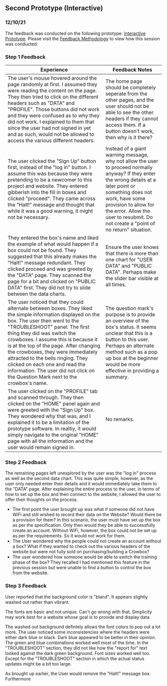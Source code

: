 ## Second Prototype (Interactive)
### 12/10/21

The feedback was conducted on the following prototype: [Interactive Prototype](https://github.com/iamastic/CrowBox2.0/blob/main/Project%20Documentation/Ideation/The%20Website/Second%20Prototype%20(Interactive).md#screen-1). Please visit the [Feedback Methodology](https://github.com/iamastic/CrowBox2.0/blob/main/Project%20Documentation/Feedback/Second/Feedback%20Methodology.md) to view how this session was conducted. 

### Step 1 Feedback 

| Experience                                                                                                                                                                                                                                                                                                                                                                                                                                                                                 | Feedback Notes                                                                                                                                                                                                                                                                              |
|--------------------------------------------------------------------------------------------------------------------------------------------------------------------------------------------------------------------------------------------------------------------------------------------------------------------------------------------------------------------------------------------------------------------------------------------------------------------------------------------|---------------------------------------------------------------------------------------------------------------------------------------------------------------------------------------------------------------------------------------------------------------------------------------------|
| The user's mouse hovered around the page randomly at first. I assumed they were reading the content on the page. They then tried to click on the different headers such as "DATA" and "PROFILE". Those buttons did not work and they were confused as to why they did not work. I explained to them that since the user had not signed in yet and as such, would not be allowed to access the various different headers.                                                                   | The home page should be completely seperate from the other pages, and the user should not be able to see the other headers if they cannot access them. If a button doesn't work, then why is it there?                                                                                      |
| The user clicked the "Sign Up" button first, instead of the "log in" button. I assume this was because they were pretending to be a newcomer to this project and website. They entered gibberish into the fill in boxes and clicked "proceed". They came across the "Halt!" message and thought that while it was a good warning, it might not be necessary.                                                                                                                               | Instead of a giant warning message, why not allow the user to proceed normally anyway? If they enter the wrong details at a later point or something does not work, have some provision to allow for the error. Allow the user to resubmit. Do not create a "point of no return" situation. |
| They entered the box's name and liked the example of what would happen if a box could not be found. They suggested that this already makes the "Halt!" message redundant. They clicked proceed and was greeted by the "DATA" page. They scanned the page for a bit and clicked on "PUBLIC DATA" first. They did not try to slide between the data charts.                                                                                                                                  | Ensure the user knows that there is more than one chart for "USER DATA" and "PUBLIC DATA". Perhaps make the slider bar visible at all times.                                                                                                                                                |
| The user noticed that they could alternate between boxes. They liked the simple information displayed on the box. The user then went to the "TROUBLESHOOT" panel. The first thing they did was switch the crowboxes. I assume this is because it is at the top of the page. After changing the crowboxes, they were immediately attracted to the bells ringing. They clicked on each one and read the information. The user did not click on the Question Mark next to the crowbox's name. | The question mark's purpose is to provide an overview of the box's status. It seems unclear that this is a button to this user. Perhaps an alternate method such as a pop up box at the beginner would be more effective in providing a summary.                                            |
| The user clicked on the "PROFILE" tab and scanned through. They then clicked on the "HOME" panel again and were greeted with the "Sign Up" box. They wondered why that was, and I explained it to be a limitation of the prototype software. In realtiy, it would simply navigate to the original "HOME" page with all the information and the user would remain signed in.                                                                                                                | No remarks.                                                                                                                                                                                                                                                                                 |
### Step 2 Feedback 
The remaining pages left unexplored by the user was the "log in" process as well as the second data chart. This was quite simple, however, as the user only needed enter their details and it would immediately take them to the "DATA" page. After explaining the entire process to the user, in terms of how to set up the box and then connect to the website, I allowed the user to offer their thoughts on the process. 

* The first point the user brought up was what if someone did not have WiFi and still wished to record their data on the Website? Would there be a provision for them? In this scenario, the user must have set up the box as per the specification. Only then would they be able to successfully create an account. Without WiFi, however, the box could not be set up as per the requirements. So it would not work for them. 
* The User wondered why the people could not create an account without a box? What if they wanted to check out the various headers of the website but were not fully sold on purchasing/building a Crowbox?
* The user wondered how someone would be able to switch the training phase of the box? They recalled I had mentioned this feature in the previous session but were unable to find a button to control the box from the website. 

### Step 3 Feedback

User reported that the background color is "bland". It appears slightly washed out rather than vibrant. 

The fonts are basic and not unique. Can't go wrong with that. Simplicity may work best for a website whose goal is to provide and display data. 

The washed out background defintely allows the font colors to pop out a lot more. The user noticed some inconsistencies where the headers were either dark blue or black. Dark blue appeared to be better in their opinion. The green and blue combinations worked well most of the time. In the "TROUBLESHOOT" section, they did not like how the "report for" text looked against the dark green background. Font sizes worked well too. Except for the "TROUBLESHOOT" section in which the actual status updates might be a bit too large. 

As brought up earlier, the User would remove the "Halt!" message box. Furthermore 
